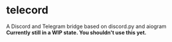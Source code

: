 # telecord
A Discord and Telegram bridge based on discord.py and aiogram \
**Currently still in a WIP state. You shouldn't use this yet.**
